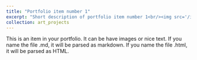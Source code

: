 ```yaml
---
title: "Portfolio item number 1"
excerpt: "Short description of portfolio item number 1<br/><img src='/images/500x300.png'>"
collection: art_projects
---
```


This is an item in your portfolio. It can be have images or nice text. If you name the file .md, it will be parsed as markdown. If you name the file .html, it will be parsed as HTML. 
